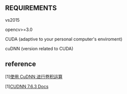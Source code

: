 ## REQUIREMENTS 

vs2015 

opencv>=3.0 

CUDA (adaptive to your personal computer's enviroment) 

cuDNN (version related to CUDA) 


## reference

[1][使用 CuDNN 进行卷积运算](https://blog.csdn.net/panda1234lee/article/details/83154504?tdsourcetag=s_pctim_aiomsg) 

[1][CUDNN 7.6.3 Docs](https://docs.nvidia.com/deeplearning/sdk/pdf/cuDNN-Developer-Guide.pdf) 